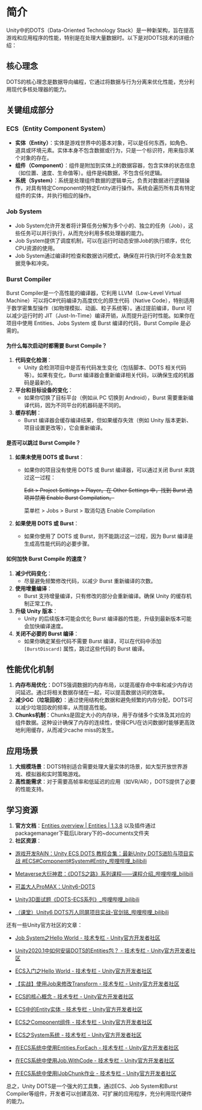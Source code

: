 # 简介

Unity中的DOTS（Data-Oriented Technology Stack）是一种新架构，旨在提高游戏和应用程序的性能，特别是在处理大量数据时。以下是对DOTS技术的详细介绍：

## 核心理念

DOTS的核心理念是数据导向编程，它通过将数据与行为分离来优化性能，充分利用现代多核处理器的能力。

## 关键组成部分

### **ECS（Entity Component System）**

- **实体（Entity）**：实体是游戏世界中的基本对象，可以是任何东西，如角色、道具或环境元素。实体本身不包含数据或行为，只是一个标识符，用来指示某个对象的存在。
- **组件（Component）**：组件是附加到实体上的数据容器，包含实体的状态信息（如位置、速度、生命值等）。组件是纯数据，不包含任何逻辑。
- **系统（System）**：系统是处理组件数据的逻辑单元，负责对数据进行逻辑操作，对具有特定Component的特定Entity进行操作。系统会遍历所有具有特定组件的实体，并执行相应的操作。

### **Job System**

- Job System允许开发者将计算任务分解为多个小的、独立的任务（Job），这些任务可以并行执行，从而充分利用多核处理器的能力。
- Job System提供了调度机制，可以在运行时动态安排Job的执行顺序，优化CPU资源的使用。
- Job System通过编译时检查和数据访问模式，确保在并行执行时不会发生数据竞争和冲突。

### **Burst Compiler**

Burst Compiler是一个高性能的编译器，它利用 LLVM（Low-Level Virtual Machine）可以将C#代码编译为高度优化的原生代码（Native Code），特别适用于数学密集型操作（如物理模拟、动画、粒子系统等）。通过提前编译，Burst 可以减少运行时的 JIT（Just-In-Time）编译开销，从而提升运行时性能。如果你在项目中使用 Entities、Jobs System 或 Burst 编译的代码，Burst Compile 是必需的。

#### **为什么每次启动时都需要 Burst Compile？**

1. **代码变化检测**：
   - Unity 会检测项目中是否有代码发生变化（包括脚本、DOTS 相关代码等）。如果有变化，Burst 编译器会重新编译相关代码，以确保生成的机器码是最新的。
2. **平台和目标设备的变化**：
   - 如果你切换了目标平台（例如从 PC 切换到 Android），Burst 需要重新编译代码，因为不同平台的机器码是不同的。
3. **缓存机制**：
   - Burst 编译器会缓存编译结果，但如果缓存失效（例如 Unity 版本更新、项目设置更改等），它会重新编译。



#### **是否可以跳过 Burst Compile？**

1. **如果未使用 DOTS 或 Burst**：

   - 如果你的项目没有使用 DOTS 或 Burst 编译器，可以通过关闭 Burst 来跳过这一过程：

     ~~Edit > Project Settings > Player。在 Other Settings 中，找到 Burst 选项并禁用 Enable Burst Compilation。~~

     菜单栏 > Jobs > Burst > 取消勾选 Enable Compilation

2. **如果使用 DOTS 或 Burst**：

   - 如果你使用了 DOTS 或 Burst，则不能跳过这一过程，因为 Burst 编译是生成高性能代码的必要步骤。



#### **如何加快 Burst Compile 的速度？**

1. **减少代码变化**：
   - 尽量避免频繁修改代码，以减少 Burst 重新编译的次数。
2. **使用增量编译**：
   - Burst 支持增量编译，只有修改的部分会重新编译。确保 Unity 的缓存机制正常工作。
3. **升级 Unity 版本**：
   - Unity 的后续版本可能会优化 Burst 编译器的性能，升级到最新版本可能会加快编译速度。
4. **关闭不必要的 Burst 编译**：
   - 如果你确定某些代码不需要 Burst 编译，可以在代码中添加 `[BurstDiscard]` 属性，跳过这些代码的 Burst 编译。



## 性能优化机制

1. **内存布局优化**：DOTS强调数据的内存布局，以提高缓存命中率和减少内存访问延迟。通过将相关数据存储在一起，可以提高数据访问的效率。
2. **减少GC（垃圾回收）**：通过使用结构化数据和避免频繁的内存分配，DOTS可以减少垃圾回收的频率，从而提高性能。
3. **Chunks机制**：Chunks是固定大小的内存块，用于存储多个实体及其对应的组件数据。这种设计确保了内存的连续性，使得CPU在访问数据时能够更高效地利用缓存，从而减少cache miss的发生。

## 应用场景

1. **大规模场景**：DOTS特别适合需要处理大量实体的场景，如大型开放世界游戏、模拟器和实时策略游戏。
2. **高性能需求**：对于需要高帧率和低延迟的应用（如VR/AR），DOTS提供了必要的性能支持。

## 学习资源

1. **官方文档**：[Entities overview | Entities | 1.3.8](https://docs.unity3d.com/Packages/com.unity.entities@1.3/manual/index.html)
   以及插件通过packagemanager下载后Library下的~documents文件夹
2. **社区资源**：

- [游戏开发RAIN：Unity ECS DOTS 教程合集：最新Unity DOTS进阶与项目实战 #ECS#Component#System#Entity_哔哩哔哩_bilibili](https://www.bilibili.com/video/BV192k7YXEnX/)
- [Metaverse大衍神君：《DOTS之路》系列课程——课程介绍_哔哩哔哩_bilibili](https://www.bilibili.com/video/BV19B4y177hY)

- [可盖大人ProMAX：Unity6-DOTS](https://space.bilibili.com/1751223347/channel/collectiondetail?sid=2643803)

- [Unity3D面试题《DOTS-ECS系列》_哔哩哔哩_bilibili](https://www.bilibili.com/video/BV1Bw4m1m75c)

- [（课堂）Unity6 DOTS万人同屏项目实战-官剑铭_哔哩哔哩_bilibili](https://www.bilibili.com/cheese/play/ss22793)

还有一些Unity官方社区的文章：

- [Job System之Hello World - 技术专栏 - Unity官方开发者社区](https://developer.unity.cn/projects/5f4ba346edbc2a0020dcec6d)
- [Unity2020.1中如何安装DOTS的Entities包？ - 技术专栏 - Unity官方开发者社区](https://developer.unity.cn/projects/5f2fb15eedbc2a002041671b)
- [ECS入门之Hello World - 技术专栏 - Unity官方开发者社区](https://developer.unity.cn/projects/5f54ea0bedbc2a0021827638)
- [【实战】使用Job来修改Transform - 技术专栏 - Unity官方开发者社区](https://developer.unity.cn/projects/5f5e1afaedbc2a001f17a85b)

- [ECS的核心概念 - 技术专栏 - Unity官方开发者社区](https://developer.unity.cn/projects/5f672c0aedbc2a5d37eeea3f)

- [ECS中的Entity实体 - 技术专栏 - Unity官方开发者社区](https://developer.unity.cn/projects/5f706d0bedbc2a00206032fa)

- [ECS之Component组件 - 技术专栏 - Unity官方开发者社区](https://developer.unity.cn/projects/5fad0967edbc2a0020aca915)
- [ECS之System系统 - 技术专栏 - Unity官方开发者社区](https://developer.unity.cn/projects/5fb5df01edbc2a002100daeb)

- [在ECS系统中使用Entities.ForEach - 技术专栏 - Unity官方开发者社区](https://developer.unity.cn/projects/5fbf1843edbc2a66e29fcda5)

- [在ECS系统中使用Job.WithCode - 技术专栏 - Unity官方开发者社区](https://developer.unity.cn/projects/5fc86125edbc2a415d143f06)
- [在ECS系统中使用IJobChunk作业 - 技术专栏 - Unity官方开发者社区](https://developer.unity.cn/projects/5fd6d038edbc2a49b5e5d12d)

总之，Unity DOTS是一个强大的工具集，通过ECS、Job System和Burst Compiler等组件，开发者可以创建高效、可扩展的应用程序，充分利用现代硬件的能力。
